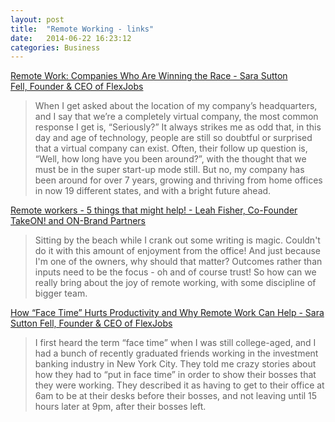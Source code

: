 ```yaml
---
layout: post
title:  "Remote Working - links"
date:   2014-06-22 16:23:12
categories: Business
---
```


<a href="https://www.linkedin.com/today/post/article/20140324224813-60144-remote-work-companies-who-are-winning-the-race" target="_blank">Remote Work: Companies Who Are Winning the Race - Sara Sutton Fell, Founder &amp; CEO of FlexJobs</a>

> When I get asked about the location of my company’s headquarters, and I say that we’re a completely virtual company, the most common response I get is, “Seriously?” It always strikes me as odd that, in this day and age of technology, people are still so doubtful or surprised that a virtual company can exist. Often, their follow up question is, “Well, how long have you been around?”, with the thought that we must be in the super start-up mode still. But no, my company has been around for over 7 years, growing and thriving from home offices in now 19 different states, and with a bright future ahead.

<a href="https://www.linkedin.com/today/post/article/20140424005707-15449700-remote-workers-5-things-that-might-help" target="_blank">Remote workers - 5 things that might help! - Leah Fisher, Co-Founder TakeON! and ON-Brand Partners</a>

> Sitting by the beach while I crank out some writing is magic. Couldn't do it with this amount of enjoyment from the office! And just because I'm one of the owners, why should that matter? Outcomes rather than inputs need to be the focus - oh and of course trust! So how can we really bring about the joy of remote working, with some discipline of bigger team.

<a href="https://www.linkedin.com/today/post/article/20140407183936-60144-how-face-time-hurts-productivity-and-remote-work-helps" target="_blank">How “Face Time” Hurts Productivity and Why Remote Work Can Help - Sara Sutton Fell, Founder &amp; CEO of FlexJobs</a>

> I first heard the term “face time” when I was still college-aged, and I had a bunch of recently graduated friends working in the investment banking industry in New York City. They told me crazy stories about how they had to “put in face time” in order to show their bosses that they were working. They described it as having to get to their office at 6am to be at their desks before their bosses, and not leaving until 15 hours later at 9pm, after their bosses left.